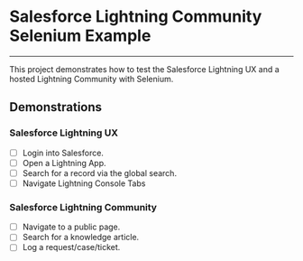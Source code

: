 # Salesforce Lightning Community Selenium Example
- - -
This project demonstrates how to test the Salesforce Lightning UX and a hosted
Lightning Community with Selenium.

## Demonstrations
### Salesforce Lightning UX
- [ ] Login into Salesforce.
- [ ] Open a Lightning App.
- [ ] Search for a record via the global search.
- [ ] Navigate Lightning Console Tabs

### Salesforce Lightning Community
- [ ] Navigate to a public page.
- [ ] Search for a knowledge article.
- [ ] Log a request/case/ticket.